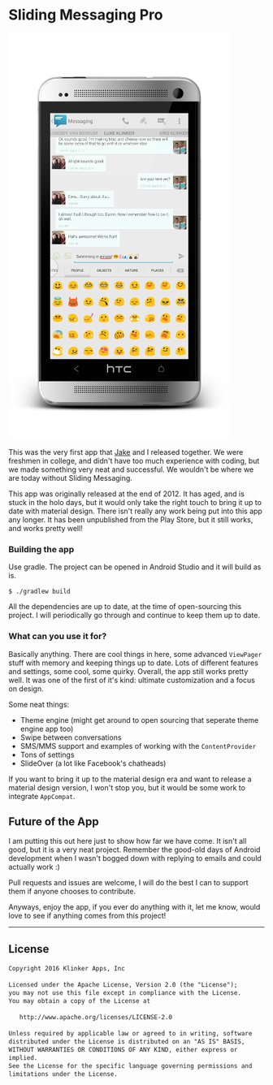 # Sliding Messaging Pro

![screenshot](preview.png)

This was the very first app that [Jake](https://github.com/klinker41) and I released together. We were freshmen in college, and didn't have too much experience with coding, but we made something very neat and successful. We wouldn't be where we are today without Sliding Messaging.

This app was originally released at the end of 2012. It has aged, and is stuck in the holo days, but it would only take the right touch to bring it up to date with material design. There isn't really any work being put into this app any longer. It has been unpublished from the Play Store, but it still works, and works pretty well!

### Building the app

Use gradle. The project can be opened in Android Studio and it will build as is.

```
$ ./gradlew build
```

All the dependencies are up to date, at the time of open-sourcing this project. I will periodically go through and continue to keep them up to date.

### What can you use it for?

Basically anything. There are cool things in here, some advanced `ViewPager` stuff with memory and keeping things up to date. Lots of different features and settings, some cool, some quirky. Overall, the app still works pretty well. It was one of the first of it's kind: ultimate customization and a focus on design.

Some neat things:
- Theme engine (might get around to open sourcing that seperate theme engine app too)
- Swipe between conversations
- SMS/MMS support and examples of working with the `ContentProvider`
- Tons of settings
- SlideOver (a lot like Facebook's chatheads)

If you want to bring it up to the material design era and want to release a material design version, I won't stop you, but it would be some work to integrate `AppCompat`.

## Future of the App

I am putting this out here just to show how far we have come. It isn't all good, but it is a very neat project. Remember the good-old days of Android development when I wasn't bogged down with replying to emails and could actually work :)

Pull requests and issues are welcome, I will do the best I can to support them if anyone chooses to contribute.

Anyways, enjoy the app, if you ever do anything with it, let me know, would love to see if anything comes from this project!


---

## License

    Copyright 2016 Klinker Apps, Inc

    Licensed under the Apache License, Version 2.0 (the "License");
    you may not use this file except in compliance with the License.
    You may obtain a copy of the License at

       http://www.apache.org/licenses/LICENSE-2.0

    Unless required by applicable law or agreed to in writing, software
    distributed under the License is distributed on an "AS IS" BASIS,
    WITHOUT WARRANTIES OR CONDITIONS OF ANY KIND, either express or implied.
    See the License for the specific language governing permissions and
    limitations under the License.
